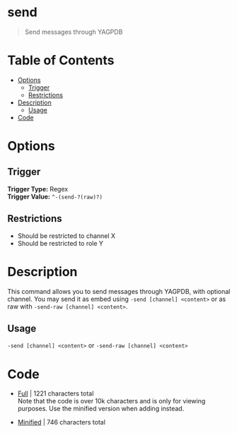 # send
> Send messages through YAGPDB

# Table of Contents
* [Options](#Options)
	* [Trigger](##Trigger)
	* [Restrictions](##Restrictions)
* [Description](#Description)
	* [Usage](##Usage)
* [Code](#Code)

# Options
## Trigger
**Trigger Type:** Regex<br>
**Trigger Value:** `^-(send-?(raw)?)`<br>


## Restrictions
* Should be restricted to channel X
* Should be restricted to role Y


# Description
This command allows you to send messages through YAGPDB, with optional channel. You may send it as embed using `-send [channel] <content>` or as raw with `-send-raw [channel] <content>`.

## Usage
`-send [channel] <content>` or `-send-raw [channel] <content>`

# Code
* [Full](./send/send.cc.go) | 1221
 characters total<br>
Note that the code is over 10k characters and is only for viewing purposes. Use the minified version when adding instead.

* [Minified](./send.minified.go) | 746
 characters total<br>